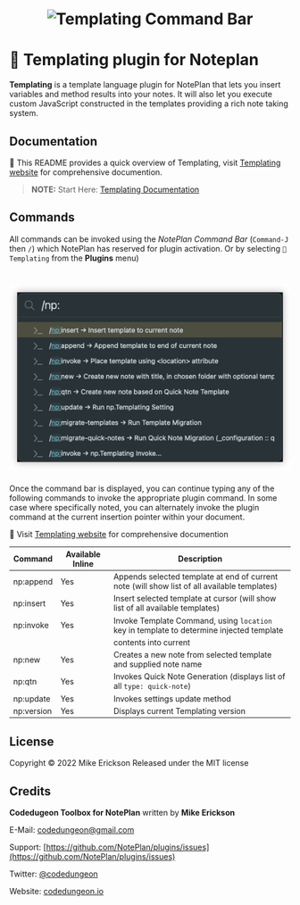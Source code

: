<h1 align="center">
    <img src="docs/images/Templating-logo-2.png" alt="Templating Command Bar">
</h1>

# 🧩 Templating plugin for Noteplan

**Templating** is a template language plugin for NotePlan that lets you insert variables and method results into your notes. It will also let you execute custom JavaScript constructed in the templates providing a rich note taking system.

## Documentation
📖 This README provides a quick overview of Templating, visit [Templating website](https://noteplan.co/templates/docs) for comprehensive documention.

> **NOTE:** Start Here: [Templating Documentation](https://noteplan.co/templates/docs)

## Commands
All commands can be invoked using the _NotePlan Command Bar_ (`Command-J` then ` / `) which NotePlan has reserved for plugin activation. Or by selecting `🧩 Templating` from the **Plugins** menu)

<h1 align="center">
    <img src="docs/images/command-bar-templating.png" alt="Templating Command Bar">
</h1>

Once the command bar is displayed, you can continue typing any of the following commands to invoke the appropriate plugin command.  In some case where specifically noted, you can alternately invoke the plugin command at the current insertion pointer within your document.

📖 Visit [Templating website](https://noteplan.co/templates/docs) for comprehensive documention

| Command                 | Available Inline | Description                                                                                        |
| ----------------------- | ----------------- | ------------------------------------------------------------------------------------------------- |
| np:append               | Yes               | Appends selected template at end of current note (will show list of all available templates)      |
| np:insert               | Yes               | Insert selected template at cursor (will show list of all available templates)                    |
| np:invoke               | Yes               | Invoke Template Command, using `location` key in template to determine injected template          |
|                         |                   | contents into current                                                                             |
| np:new                  | Yes               | Creates a new note from selected template and supplied note name                                  |
| np:qtn                  | Yes               | Invokes Quick Note Generation (displays list of all `type: quick-note`)                           |
| np:update               | Yes               | Invokes settings update method                                                                    |
| np:version              | Yes               | Displays current Templating version                                                            |

## License

Copyright &copy; 2022 Mike Erickson
Released under the MIT license

## Credits

**Codedugeon Toolbox for NotePlan** written by **Mike Erickson**

E-Mail: [codedungeon@gmail.com](mailto:codedungeon@gmail.com)

Support: [https://github.com/NotePlan/plugins/issues](https://github.com/NotePlan/plugins/issues)

Twitter: [@codedungeon](http://twitter.com/codedungeon)

Website: [codedungeon.io](http://codedungeon.io)
